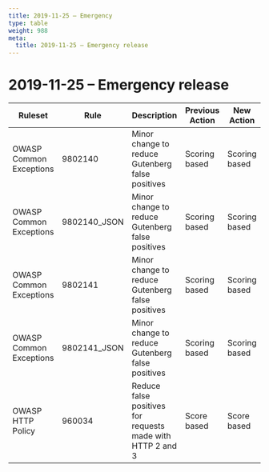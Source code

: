 ```yaml
---
title: 2019-11-25 – Emergency
type: table
weight: 988
meta:
  title: 2019-11-25 – Emergency release
---
```


# 2019-11-25 – Emergency release

<TableWrap><table style="width: 100%">

<thead>
  <tr>
    <th>Ruleset</th>
    <th>Rule</th>
    <th>Description</th>
    <th>Previous Action</th>
    <th>New Action</th>
  </tr>
</thead>
<tbody>
  <tr>
    <td>OWASP Common Exceptions</td>
    <td>9802140</td>
    <td>Minor change to reduce Gutenberg false positives</td>
    <td>Scoring based</td>
    <td>Scoring based</td>
  </tr>
  <tr>
    <td>OWASP Common Exceptions</td>
    <td>9802140_JSON</td>
    <td>Minor change to reduce Gutenberg false positives</td>
    <td>Scoring based</td>
    <td>Scoring based</td>
  </tr>
  <tr>
    <td>OWASP Common Exceptions</td>
    <td>9802141</td>
    <td>Minor change to reduce Gutenberg false positives</td>
    <td>Scoring based</td>
    <td>Scoring based</td>
  </tr>
  <tr>
    <td>OWASP Common Exceptions</td>
    <td>9802141_JSON</td>
    <td>Minor change to reduce Gutenberg false positives</td>
    <td>Scoring based</td>
    <td>Scoring based</td>
  </tr>
  <tr>
    <td>OWASP HTTP Policy</td>
    <td>960034</td>
    <td>Reduce false positives for requests made with HTTP 2 and 3</td>
    <td>Score based</td>
    <td>Score based</td>
  </tr>
</tbody>

</table></TableWrap>
